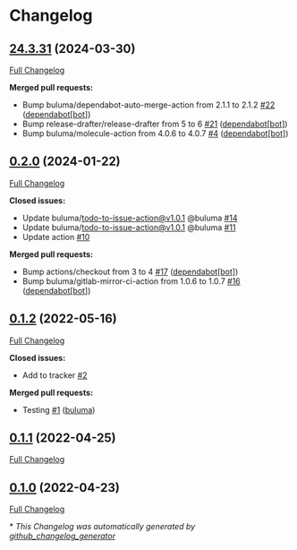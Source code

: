 # Changelog

## [24.3.31](https://github.com/buluma/ansible-role-timezone/tree/24.3.31) (2024-03-30)

[Full Changelog](https://github.com/buluma/ansible-role-timezone/compare/0.2.0...24.3.31)

**Merged pull requests:**

- Bump buluma/dependabot-auto-merge-action from 2.1.1 to 2.1.2 [\#22](https://github.com/buluma/ansible-role-timezone/pull/22) ([dependabot[bot]](https://github.com/apps/dependabot))
- Bump release-drafter/release-drafter from 5 to 6 [\#21](https://github.com/buluma/ansible-role-timezone/pull/21) ([dependabot[bot]](https://github.com/apps/dependabot))
- Bump buluma/molecule-action from 4.0.6 to 4.0.7 [\#4](https://github.com/buluma/ansible-role-timezone/pull/4) ([dependabot[bot]](https://github.com/apps/dependabot))

## [0.2.0](https://github.com/buluma/ansible-role-timezone/tree/0.2.0) (2024-01-22)

[Full Changelog](https://github.com/buluma/ansible-role-timezone/compare/0.1.2...0.2.0)

**Closed issues:**

- Update buluma/todo-to-issue-action@v1.0.1 @buluma [\#14](https://github.com/buluma/ansible-role-timezone/issues/14)
- Update buluma/todo-to-issue-action@v1.0.1 @buluma [\#11](https://github.com/buluma/ansible-role-timezone/issues/11)
- Update action [\#10](https://github.com/buluma/ansible-role-timezone/issues/10)

**Merged pull requests:**

- Bump actions/checkout from 3 to 4 [\#17](https://github.com/buluma/ansible-role-timezone/pull/17) ([dependabot[bot]](https://github.com/apps/dependabot))
- Bump buluma/gitlab-mirror-ci-action from 1.0.6 to 1.0.7 [\#16](https://github.com/buluma/ansible-role-timezone/pull/16) ([dependabot[bot]](https://github.com/apps/dependabot))

## [0.1.2](https://github.com/buluma/ansible-role-timezone/tree/0.1.2) (2022-05-16)

[Full Changelog](https://github.com/buluma/ansible-role-timezone/compare/0.1.1...0.1.2)

**Closed issues:**

- Add to tracker [\#2](https://github.com/buluma/ansible-role-timezone/issues/2)

**Merged pull requests:**

- Testing [\#1](https://github.com/buluma/ansible-role-timezone/pull/1) ([buluma](https://github.com/buluma))

## [0.1.1](https://github.com/buluma/ansible-role-timezone/tree/0.1.1) (2022-04-25)

[Full Changelog](https://github.com/buluma/ansible-role-timezone/compare/0.1.0...0.1.1)

## [0.1.0](https://github.com/buluma/ansible-role-timezone/tree/0.1.0) (2022-04-23)

[Full Changelog](https://github.com/buluma/ansible-role-timezone/compare/9bc46ffdd4d243d45c2a48f0ff8a604f6c58491a...0.1.0)



\* *This Changelog was automatically generated by [github_changelog_generator](https://github.com/github-changelog-generator/github-changelog-generator)*
